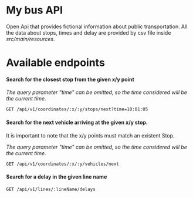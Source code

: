 # My bus API

Open Api that provides fictional information about public transportation.
All the data about stops, times and delay are provided by csv file inside *src/main/resources*.


# Available endpoints

#### Search for the closest stop from the given x/y point

*The query parameter "time" can be omitted, so the time considered will be the current time.*

`GET /api/v1/coordinates/:x/:y/stops/next?time=10:01:05`


#### Search for the next vehicle arriving at the given x/y stop. 
It is important to note that the x/y points must match an existent Stop.

*The query parameter "time" can be omitted, so the time considered will be the current time.*

`GET /api/v1/coordinates/:x/:y/vehicles/next`


#### Search for a delay in the given line name

`GET /api/v1/lines/:lineName/delays`



